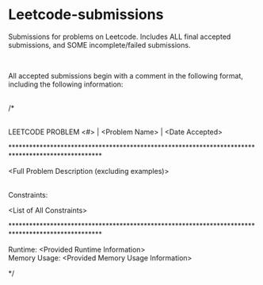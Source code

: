 # Leetcode-submissions
Submissions for problems on Leetcode. Includes ALL final accepted submissions, and SOME incomplete/failed submissions.

<br>

All accepted submissions begin with a comment in the following format, including the following information:

<br>
/*

<br>
<br>

LEETCODE PROBLEM <#> | \<Problem Name> | \<Date Accepted>

\**************************************************************************************************

<Full Problem Description (excluding examples)>

<br>
Constraints:

\<List of All Constraints>

\**************************************************************************************************

Runtime: \<Provided Runtime Information><br>
Memory Usage: \<Provided Memory Usage Information>

*/
<br>
  
